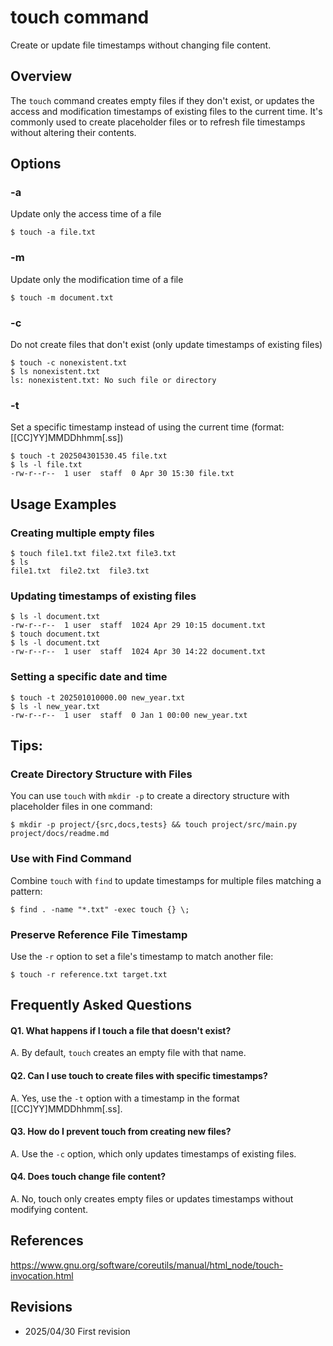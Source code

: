 # touch command

Create or update file timestamps without changing file content.

## Overview

The `touch` command creates empty files if they don't exist, or updates the access and modification timestamps of existing files to the current time. It's commonly used to create placeholder files or to refresh file timestamps without altering their contents.

## Options

### **-a**

Update only the access time of a file

```console
$ touch -a file.txt
```

### **-m**

Update only the modification time of a file

```console
$ touch -m document.txt
```

### **-c**

Do not create files that don't exist (only update timestamps of existing files)

```console
$ touch -c nonexistent.txt
$ ls nonexistent.txt
ls: nonexistent.txt: No such file or directory
```

### **-t**

Set a specific timestamp instead of using the current time (format: [[CC]YY]MMDDhhmm[.ss])

```console
$ touch -t 202504301530.45 file.txt
$ ls -l file.txt
-rw-r--r--  1 user  staff  0 Apr 30 15:30 file.txt
```

## Usage Examples

### Creating multiple empty files

```console
$ touch file1.txt file2.txt file3.txt
$ ls
file1.txt  file2.txt  file3.txt
```

### Updating timestamps of existing files

```console
$ ls -l document.txt
-rw-r--r--  1 user  staff  1024 Apr 29 10:15 document.txt
$ touch document.txt
$ ls -l document.txt
-rw-r--r--  1 user  staff  1024 Apr 30 14:22 document.txt
```

### Setting a specific date and time

```console
$ touch -t 202501010000.00 new_year.txt
$ ls -l new_year.txt
-rw-r--r--  1 user  staff  0 Jan 1 00:00 new_year.txt
```

## Tips:

### Create Directory Structure with Files

You can use `touch` with `mkdir -p` to create a directory structure with placeholder files in one command:

```console
$ mkdir -p project/{src,docs,tests} && touch project/src/main.py project/docs/readme.md
```

### Use with Find Command

Combine `touch` with `find` to update timestamps for multiple files matching a pattern:

```console
$ find . -name "*.txt" -exec touch {} \;
```

### Preserve Reference File Timestamp

Use the `-r` option to set a file's timestamp to match another file:

```console
$ touch -r reference.txt target.txt
```

## Frequently Asked Questions

#### Q1. What happens if I touch a file that doesn't exist?
A. By default, `touch` creates an empty file with that name.

#### Q2. Can I use touch to create files with specific timestamps?
A. Yes, use the `-t` option with a timestamp in the format [[CC]YY]MMDDhhmm[.ss].

#### Q3. How do I prevent touch from creating new files?
A. Use the `-c` option, which only updates timestamps of existing files.

#### Q4. Does touch change file content?
A. No, touch only creates empty files or updates timestamps without modifying content.

## References

https://www.gnu.org/software/coreutils/manual/html_node/touch-invocation.html

## Revisions

- 2025/04/30 First revision